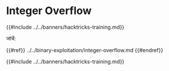 # Integer Overflow

{{#include ../../banners/hacktricks-training.md}}

जांचें:

{{#ref}}
../../binary-exploitation/integer-overflow.md
{{#endref}}

{{#include ../../banners/hacktricks-training.md}}
